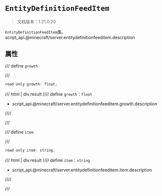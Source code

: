# `EntityDefinitionFeedItem`

> 文档版本：1.21.0.20

`EntityDefinitionFeedItem`类。script_api.@minecraft/server.entitydefinitionfeeditem.description

## 属性

/// define
`growth`


///

```js
read-only growth: float;
```

/// html | div.result
//// define
`growth`：`float`

- script_api.@minecraft/server.entitydefinitionfeeditem.growth.description


////

///


/// define
`item`


///

```js
read-only item: string;
```

/// html | div.result
//// define
`item`：`string`

- script_api.@minecraft/server.entitydefinitionfeeditem.item.description


////

///

